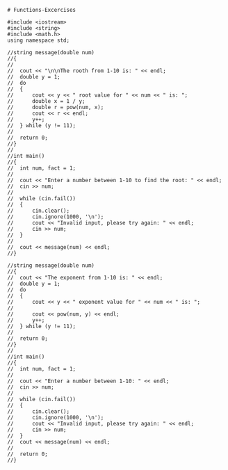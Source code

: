     # Functions-Excercises

    #include <iostream>
    #include <string>
    #include <math.h>
    using namespace std;

    //string message(double num)
    //{
    //
    //	cout << "\n\nThe rooth from 1-10 is: " << endl;
    //	double y = 1;
    //	do
    //	{
    //		cout << y << " root value for " << num << " is: ";
    //		double x = 1 / y;
    //		double r = pow(num, x);
    //		cout << r << endl;
    //		y++;
    //	} while (y != 11);
    //
    //	return 0;
    //}
    //
    //int main()
    //{
    //	int num, fact = 1;
    //
    //	cout << "Enter a number between 1-10 to find the root: " << endl;
    //	cin >> num;
    //
    //	while (cin.fail())
    //	{
    //		cin.clear();
    //		cin.ignore(1000, '\n');
    //		cout << "Invalid input, please try again: " << endl;
    //		cin >> num;
    //	}
    //
    //	cout << message(num) << endl;
    //}

    //string message(double num)
    //{
    //	cout << "The exponent from 1-10 is: " << endl;
    //	double y = 1;
    //	do
    //	{
    //		cout << y << " exponent value for " << num << " is: ";
    //
    //		cout << pow(num, y) << endl;
    //		y++;
    //	} while (y != 11);
    //
    //	return 0;
    //}
    //
    //int main()
    //{
    //	int num, fact = 1;
    //
    //	cout << "Enter a number between 1-10: " << endl;
    //	cin >> num;
    //
    //	while (cin.fail())
    //	{
    //		cin.clear();
    //		cin.ignore(1000, '\n');
    //		cout << "Invalid input, please try again: " << endl;
    //		cin >> num;
    //	}
    //	cout << message(num) << endl;
    //
    //	return 0;
    //}
